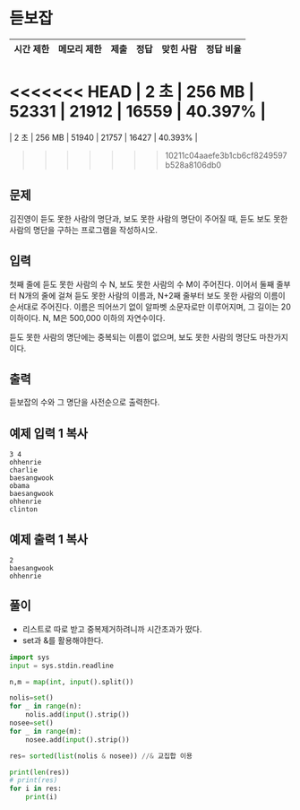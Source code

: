 # 듣보잡

| 시간 제한 | 메모리 제한 | 제출  | 정답  | 맞힌 사람 | 정답 비율 |
| :-------- | :---------- | :---- | :---- | :-------- | :-------- |
<<<<<<< HEAD
| 2 초      | 256 MB      | 52331 | 21912 | 16559     | 40.397%   |
=======
| 2 초      | 256 MB      | 51940 | 21757 | 16427     | 40.393%   |
>>>>>>> 10211c04aaefe3b1cb6cf8249597b528a8106db0

## 문제

김진영이 듣도 못한 사람의 명단과, 보도 못한 사람의 명단이 주어질 때, 듣도 보도 못한 사람의 명단을 구하는 프로그램을 작성하시오.

## 입력

첫째 줄에 듣도 못한 사람의 수 N, 보도 못한 사람의 수 M이 주어진다. 이어서 둘째 줄부터 N개의 줄에 걸쳐 듣도 못한 사람의 이름과, N+2째 줄부터 보도 못한 사람의 이름이 순서대로 주어진다. 이름은 띄어쓰기 없이 알파벳 소문자로만 이루어지며, 그 길이는 20 이하이다. N, M은 500,000 이하의 자연수이다.

듣도 못한 사람의 명단에는 중복되는 이름이 없으며, 보도 못한 사람의 명단도 마찬가지이다.

## 출력

듣보잡의 수와 그 명단을 사전순으로 출력한다.

## 예제 입력 1 복사

```
3 4
ohhenrie
charlie
baesangwook
obama
baesangwook
ohhenrie
clinton
```

## 예제 출력 1 복사

```
2
baesangwook
ohhenrie
```

## 풀이

- 리스트로 따로 받고 중복제거하려니까 시간초과가 떴다.
- set과 &를 활용해야한다.

```python
import sys
input = sys.stdin.readline

n,m = map(int, input().split())

nolis=set()
for _ in range(n):
    nolis.add(input().strip())
nosee=set()
for _ in range(m):
    nosee.add(input().strip())

res= sorted(list(nolis & nosee)) //& 교집합 이용

print(len(res))
# print(res)
for i in res:
    print(i)
```

